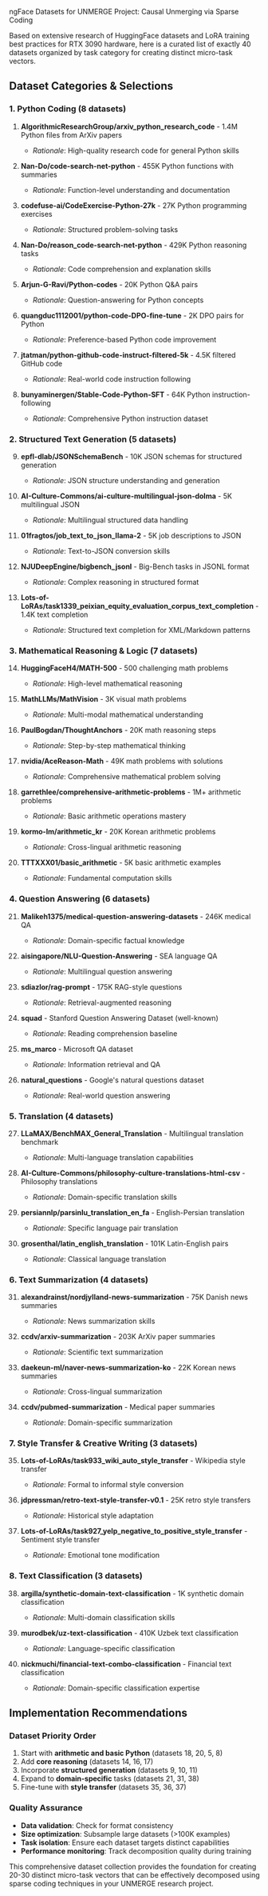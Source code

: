 ngFace Datasets for UNMERGE Project: Causal Unmerging via Sparse Coding

Based on extensive research of HuggingFace datasets and LoRA training best practices for RTX 3090 hardware, here is a curated list of exactly 40 datasets organized by task category for creating distinct micro-task vectors.

## Dataset Categories & Selections

### 1. Python Coding (8 datasets)

1. **AlgorithmicResearchGroup/arxiv_python_research_code** - 1.4M Python files from ArXiv papers
   - *Rationale*: High-quality research code for general Python skills

2. **Nan-Do/code-search-net-python** - 455K Python functions with summaries  
   - *Rationale*: Function-level understanding and documentation

3. **codefuse-ai/CodeExercise-Python-27k** - 27K Python programming exercises
   - *Rationale*: Structured problem-solving tasks

4. **Nan-Do/reason_code-search-net-python** - 429K Python reasoning tasks
   - *Rationale*: Code comprehension and explanation skills

5. **Arjun-G-Ravi/Python-codes** - 20K Python Q&A pairs
   - *Rationale*: Question-answering for Python concepts

6. **quangduc1112001/python-code-DPO-fine-tune** - 2K DPO pairs for Python
   - *Rationale*: Preference-based Python code improvement

7. **jtatman/python-github-code-instruct-filtered-5k** - 4.5K filtered GitHub code
   - *Rationale*: Real-world code instruction following

8. **bunyaminergen/Stable-Code-Python-SFT** - 64K Python instruction-following
   - *Rationale*: Comprehensive Python instruction dataset

### 2. Structured Text Generation (5 datasets)

9. **epfl-dlab/JSONSchemaBench** - 10K JSON schemas for structured generation
   - *Rationale*: JSON structure understanding and generation

10. **AI-Culture-Commons/ai-culture-multilingual-json-dolma** - 5K multilingual JSON
    - *Rationale*: Multilingual structured data handling

11. **01fragtos/job_text_to_json_llama-2** - 5K job descriptions to JSON
    - *Rationale*: Text-to-JSON conversion skills

12. **NJUDeepEngine/bigbench_jsonl** - Big-Bench tasks in JSONL format
    - *Rationale*: Complex reasoning in structured format

13. **Lots-of-LoRAs/task1339_peixian_equity_evaluation_corpus_text_completion** - 1.4K text completion
    - *Rationale*: Structured text completion for XML/Markdown patterns

### 3. Mathematical Reasoning & Logic (7 datasets)

14. **HuggingFaceH4/MATH-500** - 500 challenging math problems
    - *Rationale*: High-level mathematical reasoning

15. **MathLLMs/MathVision** - 3K visual math problems
    - *Rationale*: Multi-modal mathematical understanding

16. **PaulBogdan/ThoughtAnchors** - 20K math reasoning steps
    - *Rationale*: Step-by-step mathematical thinking

17. **nvidia/AceReason-Math** - 49K math problems with solutions
    - *Rationale*: Comprehensive mathematical problem solving

18. **garrethlee/comprehensive-arithmetic-problems** - 1M+ arithmetic problems
    - *Rationale*: Basic arithmetic operations mastery

19. **kormo-lm/arithmetic_kr** - 20K Korean arithmetic problems
    - *Rationale*: Cross-lingual arithmetic reasoning

20. **TTTXXX01/basic_arithmetic** - 5K basic arithmetic examples
    - *Rationale*: Fundamental computation skills

### 4. Question Answering (6 datasets)

21. **Malikeh1375/medical-question-answering-datasets** - 246K medical QA
    - *Rationale*: Domain-specific factual knowledge

22. **aisingapore/NLU-Question-Answering** - SEA language QA
    - *Rationale*: Multilingual question answering

23. **sdiazlor/rag-prompt** - 175K RAG-style questions
    - *Rationale*: Retrieval-augmented reasoning

24. **squad** - Stanford Question Answering Dataset (well-known)
    - *Rationale*: Reading comprehension baseline

25. **ms_marco** - Microsoft QA dataset
    - *Rationale*: Information retrieval and QA

26. **natural_questions** - Google's natural questions dataset
    - *Rationale*: Real-world question answering

### 5. Translation (4 datasets)

27. **LLaMAX/BenchMAX_General_Translation** - Multilingual translation benchmark
    - *Rationale*: Multi-language translation capabilities

28. **AI-Culture-Commons/philosophy-culture-translations-html-csv** - Philosophy translations
    - *Rationale*: Domain-specific translation skills

29. **persiannlp/parsinlu_translation_en_fa** - English-Persian translation
    - *Rationale*: Specific language pair translation

30. **grosenthal/latin_english_translation** - 101K Latin-English pairs
    - *Rationale*: Classical language translation

### 6. Text Summarization (4 datasets)

31. **alexandrainst/nordjylland-news-summarization** - 75K Danish news summaries
    - *Rationale*: News summarization skills

32. **ccdv/arxiv-summarization** - 203K ArXiv paper summaries
    - *Rationale*: Scientific text summarization

33. **daekeun-ml/naver-news-summarization-ko** - 22K Korean news summaries
    - *Rationale*: Cross-lingual summarization

34. **ccdv/pubmed-summarization** - Medical paper summaries
    - *Rationale*: Domain-specific summarization

### 7. Style Transfer & Creative Writing (3 datasets)

35. **Lots-of-LoRAs/task933_wiki_auto_style_transfer** - Wikipedia style transfer
    - *Rationale*: Formal to informal style conversion

36. **jdpressman/retro-text-style-transfer-v0.1** - 25K retro style transfers
    - *Rationale*: Historical style adaptation

37. **Lots-of-LoRAs/task927_yelp_negative_to_positive_style_transfer** - Sentiment style transfer
    - *Rationale*: Emotional tone modification

### 8. Text Classification (3 datasets)

38. **argilla/synthetic-domain-text-classification** - 1K synthetic domain classification
    - *Rationale*: Multi-domain classification skills

39. **murodbek/uz-text-classification** - 410K Uzbek text classification
    - *Rationale*: Language-specific classification

40. **nickmuchi/financial-text-combo-classification** - Financial text classification
    - *Rationale*: Domain-specific classification expertise

## Implementation Recommendations

### Dataset Priority Order
1. Start with **arithmetic and basic Python** (datasets 18, 20, 5, 8)
2. Add **core reasoning** (datasets 14, 16, 17)
3. Incorporate **structured generation** (datasets 9, 10, 11)
4. Expand to **domain-specific** tasks (datasets 21, 31, 38)
5. Fine-tune with **style transfer** (datasets 35, 36, 37)

### Quality Assurance
- **Data validation**: Check for format consistency
- **Size optimization**: Subsample large datasets (>100K examples)
- **Task isolation**: Ensure each dataset targets distinct capabilities
- **Performance monitoring**: Track decomposition quality during training

This comprehensive dataset collection provides the foundation for creating 20-30 distinct micro-task vectors that can be effectively decomposed using sparse coding techniques in your UNMERGE research project.

